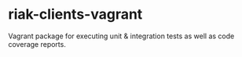 riak-clients-vagrant
====================

Vagrant package for executing unit &amp; integration tests as well as code coverage reports.
